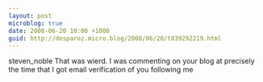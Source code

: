 ```yaml
---
layout: post
microblog: true
date: 2008-06-20 10:00 +1000
guid: http://desparoz.micro.blog/2008/06/20/t839292219.html
---
```

steven_noble That was wierd.  I was commenting on your blog at precisely the time that I got email verification of you following me
